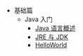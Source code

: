 * 基础篇
  * Java 入门
    * [Java 语言概述](basis/JavaIntroduction)
    * [JRE 与 JDK](basis/JDKAndJRE)
    * [HelloWorld](basis/helloWorld)
